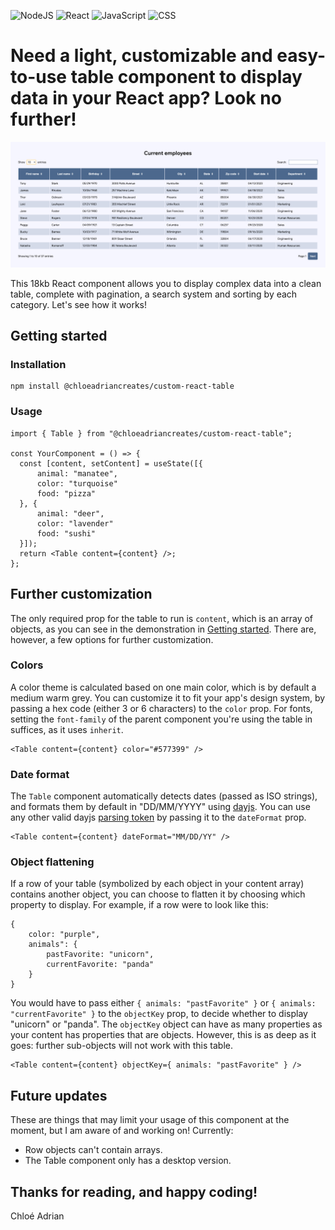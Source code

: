 
![NodeJS](https://img.shields.io/badge/-NodeJS-339933?style=for-the-badge&logo=node.js&logoColor=white)
![React](https://img.shields.io/badge/-React-61DAFB?style=for-the-badge&logo=react&logoColor=black)
![JavaScript](https://img.shields.io/badge/-JavaScript-F7DF1E?style=for-the-badge&logo=react&logoColor=black)
![CSS](https://img.shields.io/badge/-CSS-1572B6?style=for-the-badge&logo=css3&logoColor=white)

# Need a light, customizable and easy-to-use table component to display data in your React app? Look no further!

![Table screenshot](https://github.com/chloeadriancreates/custom-react-table/blob/main/screenshot.png?raw=true)

This 18kb React component allows you to display complex data into a clean table, complete with pagination, a search system and sorting by each category. Let's see how it works!

## Getting started

### Installation
    npm install @chloeadriancreates/custom-react-table
   
### Usage
    import { Table } from "@chloeadriancreates/custom-react-table";
    
    const YourComponent = () => {
      const [content, setContent] = useState([{
	      animal: "manatee",
	      color: "turquoise"
	      food: "pizza"
      }, {
	      animal: "deer",
	      color: "lavender"
	      food: "sushi"
      }]);
      return <Table content={content} />;
    };

## Further customization
The only required prop for the table to run is `content`, which is an array of objects, as you can see in the demonstration in [Getting started](./#getting-started). There are, however, a few options for further customization.

### Colors
A color theme is calculated based on one main color, which is by default a medium warm grey. You can customize it to fit your app's design system, by passing a hex code (either 3 or 6 characters) to the `color` prop. For fonts, setting the `font-family` of the parent component you're using the table in suffices, as it uses `inherit`.

    <Table content={content} color="#577399" />
  
### Date format
The `Table` component automatically detects dates (passed as ISO strings), and formats them by default in "DD/MM/YYYY" using [dayjs](https://day.js.org/en/). You can use any other valid dayjs [parsing token](https://day.js.org/docs/en/parse/string-format) by passing it to the `dateFormat` prop.

    <Table content={content} dateFormat="MM/DD/YY" />
    
### Object flattening
If a row of your table (symbolized by each object in your content array) contains another object, you can choose to flatten it by choosing which property to display. For example, if a row were to look like this: 

    {
	    color: "purple",
    	animals": { 
    		pastFavorite: "unicorn", 
    		currentFavorite: "panda" 
    	}
    }

You would have to pass either `{ animals: "pastFavorite" }` or  `{ animals: "currentFavorite" }` to the `objectKey` prop, to decide whether to display "unicorn" or "panda". The `objectKey` object can have as many properties as your content has properties that are objects. However, this is as deep as it goes: further sub-objects will not work with this table.

    <Table content={content} objectKey={ animals: "pastFavorite" } />
    
## Future updates
These are things that may limit your usage of this component at the moment, but I am aware of and working on! Currently:
- Row objects can't contain arrays.
- The Table component only has a desktop version.

## Thanks for reading, and happy coding!  
Chloé Adrian